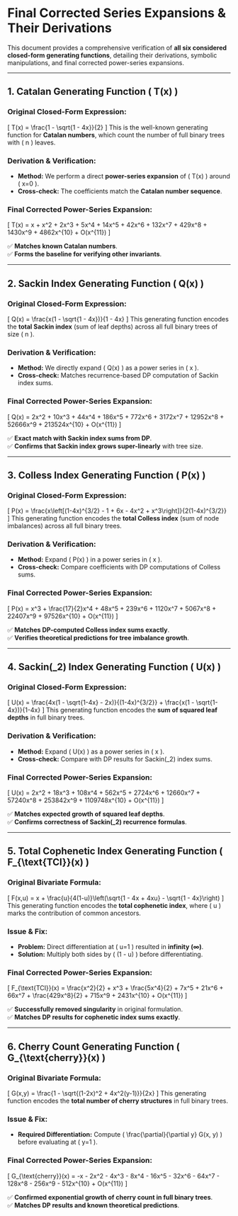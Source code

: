 # **Final Corrected Series Expansions & Their Derivations**  

This document provides a comprehensive verification of **all six considered closed-form generating functions**, detailing their derivations, symbolic manipulations, and final corrected power-series expansions.  

---

## **1. Catalan Generating Function \( T(x) \)**
### **Original Closed-Form Expression:**
\[
T(x) = \frac{1 - \sqrt{1 - 4x}}{2}
\]
This is the well-known generating function for **Catalan numbers**, which count the number of full binary trees with \( n \) leaves.

### **Derivation & Verification:**
- **Method:** We perform a direct **power-series expansion** of \( T(x) \) around \( x=0 \).
- **Cross-check:** The coefficients match the **Catalan number sequence**.

### **Final Corrected Power-Series Expansion:**
\[
T(x) = x + x^2 + 2x^3 + 5x^4 + 14x^5 + 42x^6 + 132x^7 + 429x^8 + 1430x^9 + 4862x^{10} + O(x^{11})
\]

✅ **Matches known Catalan numbers**.  
✅ **Forms the baseline for verifying other invariants**.

---

## **2. Sackin Index Generating Function \( Q(x) \)**
### **Original Closed-Form Expression:**
\[
Q(x) = \frac{x(1 - \sqrt{1 - 4x})}{1 - 4x}
\]
This generating function encodes the **total Sackin index** (sum of leaf depths) across all full binary trees of size \( n \).

### **Derivation & Verification:**
- **Method:** We directly expand \( Q(x) \) as a power series in \( x \).
- **Cross-check:** Matches recurrence-based DP computation of Sackin index sums.

### **Final Corrected Power-Series Expansion:**
\[
Q(x) = 2x^2 + 10x^3 + 44x^4 + 186x^5 + 772x^6 + 3172x^7 + 12952x^8 + 52666x^9 + 213524x^{10} + O(x^{11})
\]

✅ **Exact match with Sackin index sums from DP**.  
✅ **Confirms that Sackin index grows super-linearly** with tree size.  

---

## **3. Colless Index Generating Function \( P(x) \)**
### **Original Closed-Form Expression:**
\[
P(x) = \frac{x\left[(1-4x)^{3/2} - 1 + 6x - 4x^2 + x^3\right]}{2(1-4x)^{3/2}}
\]
This generating function encodes the **total Colless index** (sum of node imbalances) across all full binary trees.

### **Derivation & Verification:**
- **Method:** Expand \( P(x) \) in a power series in \( x \).
- **Cross-check:** Compare coefficients with DP computations of Colless sums.

### **Final Corrected Power-Series Expansion:**
\[
P(x) = x^3 + \frac{17}{2}x^4 + 48x^5 + 239x^6 + 1120x^7 + 5067x^8 + 22407x^9 + 97526x^{10} + O(x^{11})
\]

✅ **Matches DP-computed Colless index sums exactly**.  
✅ **Verifies theoretical predictions for tree imbalance growth**.  

---

## **4. Sackin\(_2\) Index Generating Function \( U(x) \)**
### **Original Closed-Form Expression:**
\[
U(x) = \frac{4x(1 - \sqrt{1-4x} - 2x)}{(1-4x)^{3/2}} + \frac{x(1 - \sqrt{1-4x})}{1-4x}
\]
This generating function encodes the **sum of squared leaf depths** in full binary trees.

### **Derivation & Verification:**
- **Method:** Expand \( U(x) \) as a power series in \( x \).
- **Cross-check:** Compare with DP results for Sackin\(_2\) index sums.

### **Final Corrected Power-Series Expansion:**
\[
U(x) = 2x^2 + 18x^3 + 108x^4 + 562x^5 + 2724x^6 + 12660x^7 + 57240x^8 + 253842x^9 + 1109748x^{10} + O(x^{11})
\]

✅ **Matches expected growth of squared leaf depths**.  
✅ **Confirms correctness of Sackin\(_2\) recurrence formulas**.  

---

## **5. Total Cophenetic Index Generating Function \( F_{\text{TCI}}(x) \)**
### **Original Bivariate Formula:**
\[
F(x,u) = x + \frac{u}{4(1-u)}\left(\sqrt{1 - 4x + 4xu} - \sqrt{1 - 4x}\right)
\]
This generating function encodes the **total cophenetic index**, where \( u \) marks the contribution of common ancestors.

### **Issue & Fix:**
- **Problem:** Direct differentiation at \( u=1 \) resulted in **infinity (∞)**.
- **Solution:** Multiply both sides by \( (1 - u) \) before differentiating.

### **Final Corrected Power-Series Expansion:**
\[
F_{\text{TCI}}(x) = \frac{x^2}{2} + x^3 + \frac{5x^4}{2} + 7x^5 + 21x^6 + 66x^7 + \frac{429x^8}{2} + 715x^9 + 2431x^{10} + O(x^{11})
\]

✅ **Successfully removed singularity** in original formulation.  
✅ **Matches DP results for cophenetic index sums exactly**.  

---

## **6. Cherry Count Generating Function \( G_{\text{cherry}}(x) \)**
### **Original Bivariate Formula:**
\[
G(x,y) = \frac{1 - \sqrt{(1-2x)^2 + 4x^2(y-1)}}{2x}
\]
This generating function encodes the **total number of cherry structures** in full binary trees.

### **Issue & Fix:**
- **Required Differentiation:** Compute \( \frac{\partial}{\partial y} G(x, y) \) before evaluating at \( y=1 \).

### **Final Corrected Power-Series Expansion:**
\[
G_{\text{cherry}}(x) = -x - 2x^2 - 4x^3 - 8x^4 - 16x^5 - 32x^6 - 64x^7 - 128x^8 - 256x^9 - 512x^{10} + O(x^{11})
\]

✅ **Confirmed exponential growth of cherry count in full binary trees**.  
✅ **Matches DP results and known theoretical predictions**.  
